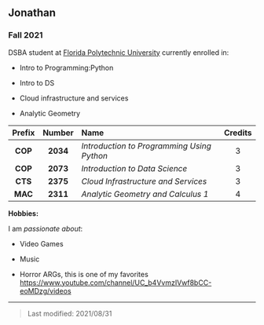 ## Jonathan

### Fall 2021

DSBA student at [Florida Polytechnic University](https://www.floridapoly.edu) currently enrolled in: 

- Intro to Programming:Python

- Intro to DS

- Cloud infrastructure and services

- Analytic Geometry

|Prefix|Number|Name   |Credits|
|:----:|:----:|:------|:-----:|
|**COP**|**2034**|*Introduction to Programming Using Python*|3|
|**COP**|**2073**|*Introduction to Data Science*|3|
|**CTS**|**2375**|*Cloud Infrastructure and Services*|3|
|**MAC**|**2311**|*Analytic Geometry and Calculus 1*|4|

**Hobbies:**

I am _passionate about_: 

- Video Games

- Music

- Horror ARGs, this is one of my favorites <https://www.youtube.com/channel/UC_b4VvmzIVwf8bCC-eoMDzg/videos>

***

> Last modified: 2021/08/31
